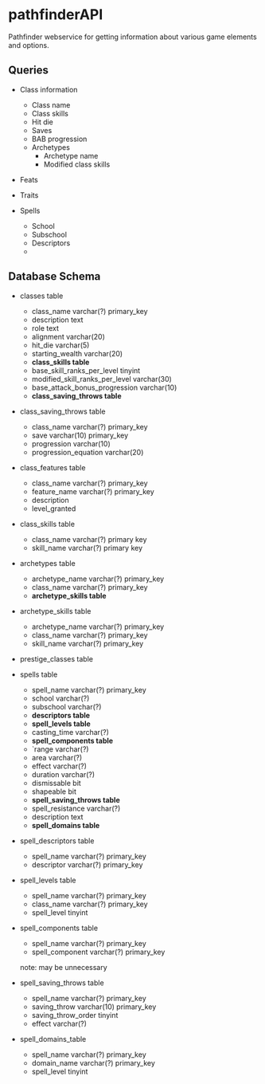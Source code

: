 # pathfinderAPI
Pathfinder webservice for getting information about various game elements and options.

## Queries

* Class information
    * Class name
    * Class skills
    * Hit die
    * Saves
    * BAB progression
    * Archetypes
        * Archetype name
        * Modified class skills

* Feats
* Traits
* Spells
    * School
    * Subschool
    * Descriptors
    * 
    
    
    
## Database Schema

* classes table
    * class_name varchar(?) primary_key
    * description text
    * role text
    * alignment varchar(20)
    * hit_die varchar(5)
    * starting_wealth varchar(20)
    * **class_skills table**
    * base_skill_ranks_per_level tinyint
    * modified_skill_ranks_per_level varchar(30)
    * base_attack_bonus_progression varchar(10)
    * **class_saving_throws table**
    
* class_saving_throws table
    * class_name varchar(?) primary_key
    * save varchar(10) primary_key
    * progression varchar(10)
    * progression_equation varchar(20)
    
* class_features table
    * class_name varchar(?) primary_key
    * feature_name varchar(?) primary_key
    * description
    * level_granted
    
* class_skills table
    * class_name varchar(?) primary key
    * skill_name varchar(?) primary key

* archetypes table
    * archetype_name varchar(?) primary_key
    * class_name varchar(?) primary_key
    * **archetype_skills table**

* archetype_skills table
    * archetype_name varchar(?) primary_key
    * class_name varchar(?) primary_key
    * skill_name varchar(?) primary_key
    
* prestige_classes table
    
* spells table
    * spell_name varchar(?) primary_key
    * school varchar(?)
    * subschool varchar(?)
    * **descriptors table**
    * **spell_levels table**
    * casting_time varchar(?)
    * **spell_components table**
    * `range varchar(?)
    * area varchar(?)
    * effect varchar(?)
    * duration varchar(?)
    * dismissable bit
    * shapeable bit
    * **spell_saving_throws table**
    * spell_resistance varchar(?)
    * description text
    * **spell_domains table**
    
* spell_descriptors table
    * spell_name varchar(?) primary_key
    * descriptor varchar(?) primary_key
    
* spell_levels table
    * spell_name varchar(?) primary_key
    * class_name varchar(?) primary_key
    * spell_level tinyint
    
* spell_components table
    * spell_name varchar(?) primary_key
    * spell_component varchar(?) primary_key
    

   note: may be unnecessary
* spell_saving_throws table
    * spell_name varchar(?) primary_key
    * saving_throw varchar(10) primary_key
    * saving_throw_order tinyint
    * effect varchar(?)
    
* spell_domains_table
    * spell_name varchar(?) primary_key
    * domain_name varchar(?) primary_key
    * spell_level tinyint